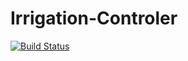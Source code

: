 # Irrigation-Controler
[![Build Status](https://travis-ci.com/McTschecker/Irrigation-Controler.svg?token=Uw3NezxPMgnB8gsLqAP9&branch=master)](https://travis-ci.com/McTschecker/Irrigation-Controler)
